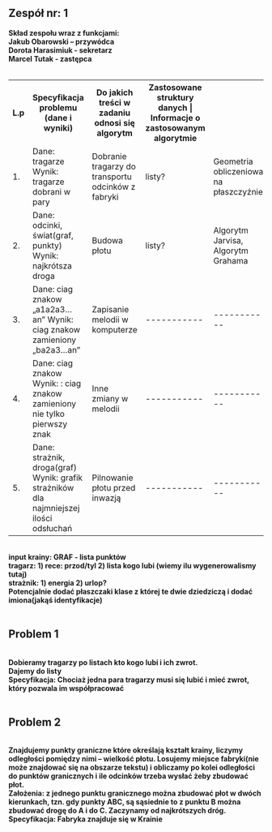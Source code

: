 <h2>Zespół nr: 1 </h2>
<b>
Skład zespołu wraz z funkcjami:<br />
Jakub Obarowski – przywódca<br />
Dorota Harasimiuk - sekretarz<br />
Marcel Tutak - zastępca<br /><br />

 <table>
  <tr>
    <th>L.p</th>
    <th>Specyfikacja problemu (dane i wyniki)</th>
    <th>Do jakich treści w zadaniu odnosi się algorytm</th>
    <th>Zastosowane struktury danych | Informacje o zastosowanym algorytmie</th>
  </tr>
  <tr>
    <td>1.</td>
    <td>Dane: tragarze Wynik: tragarze dobrani w pary</td>
    <td>Dobranie tragarzy do transportu odcinków z fabryki</td>
    <td>listy?</td>
    <td>Geometria obliczeniowa na płaszczyźnie</td>
  </tr>
  <tr>
    <td>2.</td>
    <td>Dane: odcinki, świat(graf, punkty) Wynik: najkrótsza droga</td>
    <td>Budowa płotu</td>
    <td>listy?</td>
    <td>Algorytm Jarvisa, Algorytm Grahama</td>
  </tr>
  <tr>
    <td>3.</td>
    <td>Dane: ciag znakow „a1a2a3…an” Wynik: ciag znakow zamieniony „ba2a3…an”</td>
    <td>Zapisanie melodii w komputerze</td>
    <td>-----------</td>
    <td>-----------</td>
  </tr>
  <tr>
    <td>4.</td>
    <td>Dane: ciag znakow  Wynik: : ciag znakow zamieniony nie tylko pierwszy znak</td>
    <td>Inne zmiany w melodii</td>
    <td>-----------</td>
    <td>-----------</td>
  </tr>
  <tr>
    <td>5.</td>
    <td>Dane: strażnik, droga(graf) Wynik: grafik strażników dla najmniejszej ilości odsłuchań</td>
    <td>Pilnowanie płotu przed inwazją</td>
    <td>-----------</td>
    <td>-----------</td>
  </tr>
</table> 
<br />
input krainy: GRAF - lista punktów <br />
tragarz: 1) rece: przod/tyl 2) lista kogo lubi (wiemy ilu wygenerowalismy tutaj)<br />
strażnik: 1) energia 2) urlop?<br />
Potencjalnie dodać płaszczaki klase z której te dwie dziedziczą i dodać imiona(jakąś identyfikacje)<br /><br />

<h2>Problem 1</h2><br />
Dobieramy tragarzy po listach kto kogo lubi i ich zwrot.<br />
Dajemy do listy<br />
Specyfikacja: Chociaż jedna para tragarzy musi się lubić i mieć zwrot, który pozwala im współpracować<br /><br />

<h2>Problem 2</h2> <br />
Znajdujemy punkty graniczne które określają kształt krainy, liczymy odległości pomiędzy nimi – wielkość płotu. Losujemy miejsce fabryki(nie może znajdować się na obszarze tekstu) i obliczamy po kolei odległości do punktów granicznych i ile odcinków trzeba wysłać żeby zbudować płot.<br />
Założenia: z jednego punktu granicznego można zbudować płot w dwóch kierunkach, tzn. gdy punkty ABC, są sąsiednie to z punktu B można zbudować drogę do A i do C. Zaczynamy od najkrótszych dróg.<br />
Specyfikacja: Fabryka znajduje się w Krainie<br />
</b>


